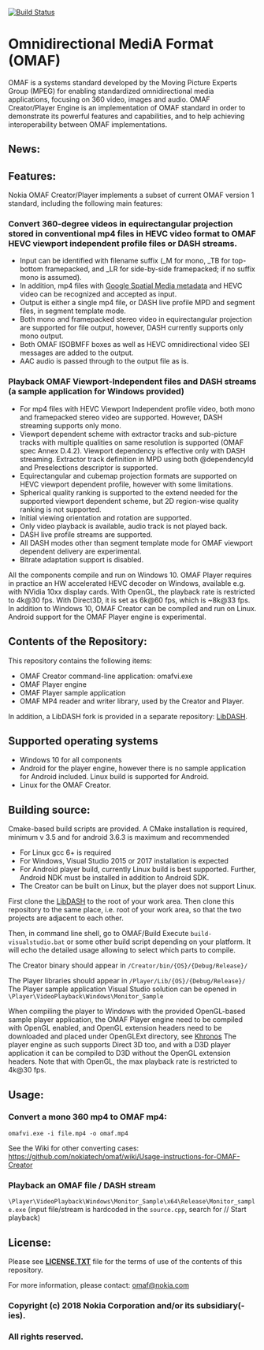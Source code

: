 [![Build Status](https://travis-ci.org/nokiatech/omaf.svg?branch=master)](https://travis-ci.org/nokiatech/omaf)

# Omnidirectional MediA Format (OMAF)
OMAF is a systems standard developed by the Moving Picture Experts Group (MPEG) for enabling standardized omnidirectional media applications, focusing on 360 video, images and audio. OMAF Creator/Player Engine is an implementation of OMAF standard in order to demonstrate its powerful features and capabilities, and to help achieving interoperability between OMAF implementations.

## News:

## Features:
Nokia OMAF Creator/Player implements a subset of current OMAF version 1 standard, including the following main features:

### Convert 360-degree videos in equirectangular projection stored in conventional mp4 files in HEVC video format to OMAF HEVC viewport independent profile files or DASH streams.
* Input can be identified with filename suffix (_M for mono, _TB for top-bottom framepacked, and _LR for side-by-side framepacked; if no suffix mono is assumed). 
* In addition, mp4 files with [Google Spatial Media metadata](https://github.com/google/spatial-media) and HEVC video can be recognized and accepted as input.
* Output is either a single mp4 file, or DASH live profile MPD and segment files, in segment template mode.
* Both mono and framepacked stereo video in equirectangular projection are supported for file output, however, DASH currently supports only mono output.
* Both OMAF ISOBMFF boxes as well as HEVC omnidirectional video SEI messages are added to the output.
* AAC audio is passed through to the output file as is.

### Playback OMAF Viewport-Independent files and DASH streams (a sample application for Windows provided)
* For mp4 files with HEVC Viewport Independent profile video, both mono and framepacked stereo video are supported. However, DASH streaming supports only mono.
* Viewport dependent scheme with extractor tracks and sub-picture tracks with multiple qualities on same resolution is supported (OMAF spec Annex D.4.2). Viewport dependency is effective only with DASH streaming. Extractor track definition in MPD using both @dependencyId and Preselections descriptor is supported.
* Equirectangular and cubemap projection formats are supported on HEVC viewport dependent profile, however with some limitations.
* Spherical quality ranking is supported to the extend needed for the supported viewport dependent scheme, but 2D region-wise quality ranking is not supported.
* Initial viewing orientation and rotation are supported.
* Only video playback is available, audio track is not played back.
* DASH live profile streams are supported.
* All DASH modes other than segment template mode for OMAF viewport dependent delivery are experimental.
* Bitrate adaptation support is disabled.

All the components compile and run on Windows 10. 
OMAF Player requires in practice an HW accelerated HEVC decoder on Windows, available e.g. with NVidia 10xx display cards. With OpenGL, the playback rate is restricted to 4k@30 fps. With Direct3D, it is set as 6k@60 fps, which is ~8k@33 fps.
In addition to Windows 10, OMAF Creator can be compiled and run on Linux.
Android support for the OMAF Player engine is experimental.

## Contents of the Repository:
This repository contains the following items:
* OMAF Creator command-line application: omafvi.exe
* OMAF Player engine
* OMAF Player sample application
* OMAF MP4 reader and writer library, used by the Creator and Player.

In addition, a LibDASH fork is provided in a separate repository: [LibDASH](https://github.com/nokia/libdash).

## Supported operating systems
* Windows 10 for all components
* Android for the player engine, however there is no sample application for Android included. Linux build is supported for Android.
* Linux for the OMAF Creator.

## Building source:
Cmake-based build scripts are provided. 
A CMake installation is required, minimum v 3.5 and for android 3.6.3 is maximum and recommended
* For Linux gcc 6+ is required
* For Windows, Visual Studio 2015 or 2017 installation is expected
* For Android player build, currently Linux build is best supported. Further, Android NDK must be installed in addition to Android SDK.
* The Creator can be built on Linux, but the player does not support Linux.

First clone the [LibDASH](https://github.com/nokia/libdash) to the root of your work area.
Then clone this repository to the same place, i.e. root of your work area, so that the two projects are adjacent to each other.

Then, in command line shell, go to OMAF/Build
Execute `build-visualstudio.bat` or some other build script depending on your platform. It will echo the detailed usage allowing to select which parts to compile. 

The Creator binary should appear in `/Creator/bin/{OS}/{Debug/Release}/`

The Player libraries should appear in `/Player/Lib/{OS}/{Debug/Release}/`
The Player sample application Visual Studio solution can be opened in `\Player\VideoPlayback\Windows\Monitor_Sample`

When compiling the player to Windows with the provided OpenGL-based sample player application, the OMAF Player engine need to be compiled with OpenGL enabled, and OpenGL extension headers need to be downloaded and placed under OpenGLExt directory, see [Khronos](http://www.opengl.org/registry/)
The player engine as such supports Direct 3D too, and with a D3D player application it can be compiled to D3D without the OpenGL extension headers.
Note that with OpenGL, the max playback rate is restricted to 4k@30 fps.

## Usage:
### Convert a mono 360 mp4 to OMAF mp4:

    omafvi.exe -i file.mp4 -o omaf.mp4

See the Wiki for other converting cases:
https://github.com/nokiatech/omaf/wiki/Usage-instructions-for-OMAF-Creator

### Playback an OMAF file / DASH stream
`\Player\VideoPlayback\Windows\Monitor_Sample\x64\Release\Monitor_sample.exe` (input file/stream is hardcoded in the `source.cpp`, search for // Start playback)

## License:
Please see **[LICENSE.TXT](https://github.com/nokiatech/omaf/blob/master/LICENSE.txt)** file for the terms of use of the contents of this repository.

For more information, please contact: <omaf@nokia.com>

### Copyright (c) 2018 Nokia Corporation and/or its subsidiary(-ies).
### **All rights reserved.** 
